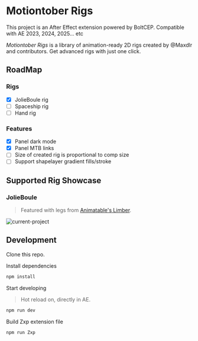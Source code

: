 # Motiontober Rigs

This project is an After Effect extension powered by BoltCEP.
Compatible with AE 2023, 2024, 2025... etc

_Motiontober Rigs_ is a library of animation-ready 2D rigs created by @Maxdlr and contributors.
Get advanced rigs with just one click.

## RoadMap

### Rigs

- [x] JolieBoule rig
- [ ] Spaceship rig
- [ ] Hand rig

### Features

- [x] Panel dark mode
- [x] Panel MTB links
- [ ] Size of created rig is proportional to comp size
- [ ] Support shapelayer gradient fills/stroke

## Supported Rig Showcase
### JolieBoule
> Featured with legs from [Animatable's Limber](https://www.animatable.co/limber).

![current-project](https://github.com/user-attachments/assets/560ccc4e-6fb4-4e00-9187-184816fab03c)

## Development

Clone this repo.

Install dependencies

```bash
npm install
```

Start developing

> Hot reload on, directly in AE.

```bash
npm run dev
```

Build Zxp extension file

```bash
npm run Zxp
```
